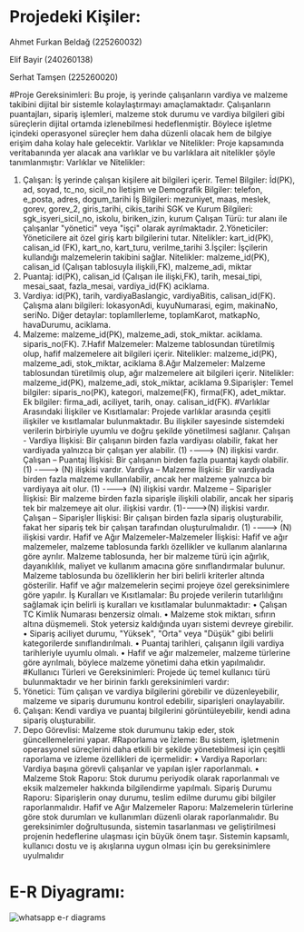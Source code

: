 
# Projedeki Kişiler:

Ahmet Furkan Beldağ (225260032)

Elif Bayir   (240260138)

Serhat Tamşen (225260020)

#Proje Gereksinimleri:
Bu proje, iş yerinde çalışanların vardiya ve malzeme takibini dijital bir sistemle kolaylaştırmayı amaçlamaktadır. Çalışanların puantajları, sipariş işlemleri, malzeme stok durumu ve vardiya bilgileri gibi süreçlerin dijital ortamda izlenebilmesi hedeflenmiştir. Böylece işletme içindeki operasyonel süreçler hem daha düzenli olacak hem de bilgiye erişim daha kolay hale gelecektir.
Varlıklar ve Nitelikler:
Proje kapsamında veritabanında yer alacak ana varlıklar ve bu varlıklara ait nitelikler şöyle tanımlanmıştır:
Varlıklar ve Nitelikler:
1. Çalışan:
İş yerinde çalışan kişilere ait bilgileri içerir.
Temel Bilgiler:
İd(PK),
ad,
soyad,
tc_no,
sicil_no
İletişim ve Demografik Bilgiler:
telefon,
e_posta,
adres,
dogum_tarihi
İş Bilgileri: mezuniyet, maas, meslek, gorev, gorev_2, giris_tarihi, cikis_tarihi
SGK ve Kurum Bilgileri: sgk_isyeri_sicil_no, iskolu, biriken_izin, kurum
Çalışan Türü: tur alanı ile çalışanlar "yönetici" veya "işçi" olarak ayrılmaktadır.
2.Yöneticiler:
Yöneticilere ait özel giriş kartı bilgilerini tutar.
Nitelikler: kart_id(PK),
calisan_id (FK),
kart_no,
kart_turu,
verilme_tarihi
3.İşçiler:
İşçilerin kullandığı malzemelerin takibini sağlar.
Nitelikler: malzeme_id(PK),
calisan_id (Çalışan tablosuyla ilişkili,FK),
malzeme_adi,
miktar
4. Puantaj:
id(PK),
calisan_id (Çalışan ile ilişki,FK),
tarih,
mesai_tipi,
mesai_saat,
fazla_mesai,
vardiya_id(FK)
aciklama.
5. Vardiya:
id(PK),
tarih,
vardiyaBaslangic,
vardiyaBitis,
calisan_id(FK).
Çalışma alanı bilgileri: lokasyonAdi, kuyuNumarasi, egim, makinaNo, seriNo.
Diğer detaylar: toplamIlerleme, toplamKarot, matkapNo, havaDurumu, aciklama.
6. Malzeme:
malzeme_id(PK),
malzeme_adi,
stok_miktar.
aciklama.
siparis_no(FK).
7.Hafif Malzemeler:
Malzeme tablosundan türetilmiş olup, hafif malzemelere ait bilgileri içerir.
Nitelikler: malzeme_id(PK),
malzeme_adi,
stok_miktar,
aciklama
8.Ağır Malzemeler:
Malzeme tablosundan türetilmiş olup, ağır malzemelere ait bilgileri içerir.
Nitelikler: malzeme_id(PK),
malzeme_adi,
stok_miktar,
aciklama
9.Siparişler:
Temel bilgiler: siparis_no(PK),
kategori,
malzeme(FK),
firma(FK),
adet_miktar.
Ek bilgiler: firma_adi, aciliyet, tarih, onay.
calisan_id(FK).
#Varlıklar Arasındaki İlişkiler ve Kısıtlamalar:
Projede varlıklar arasında çeşitli ilişkiler ve kısıtlamalar bulunmaktadır. Bu ilişkiler sayesinde sistemdeki verilerin birbiriyle uyumlu ve doğru şekilde yönetilmesi sağlanır.
Çalışan - Vardiya İlişkisi:
Bir çalışanın birden fazla vardiyası olabilir, fakat her vardiyada yalnızca bir çalışan yer alabilir. (1) ----> (N) ilişkisi vardır.
Çalışan – Puantaj İlişkisi:
Bir çalışanın birden fazla puantaj kaydı olabilir. (1) ----> (N) ilişkisi vardır.
Vardiya – Malzeme İlişkisi:
Bir vardiyada birden fazla malzeme kullanılabilir, ancak her malzeme yalnızca bir vardiyaya ait olur. (1) ----> (N) ilişkisi vardır.
Malzeme – Siparişler İlişkisi:
Bir malzeme birden fazla siparişle ilişkili olabilir, ancak her sipariş tek bir malzemeye ait olur. ilişkisi vardır. (1)---->(N) ilişkisi vardır.
Çalışan – Siparişler İlişkisi:
Bir çalışan birden fazla sipariş oluşturabilir, fakat her sipariş tek bir çalışan tarafından oluşturulmalıdır. (1) ----> (N) ilişkisi vardır.
Hafif ve Ağır Malzemeler-Malzemeler İlişkisi:
Hafif ve ağır malzemeler, malzeme tablosunda farklı özellikler ve kullanım alanlarına göre ayrılır. Malzeme tablosunda, her bir malzeme türü için ağırlık, dayanıklılık, maliyet ve kullanım amacına göre sınıflandırmalar bulunur.
Malzeme tablosunda bu özelliklerin her biri belirli kriterler altında gösterilir. Hafif ve ağır malzemelerin seçimi projeye özel gereksinimlere göre yapılır.
İş Kuralları ve Kısıtlamalar:
Bu projede verilerin tutarlılığını sağlamak için belirli iş kuralları ve kısıtlamalar bulunmaktadır: • Çalışan TC Kimlik Numarası benzersiz olmalı. • Malzeme stok miktarı, sıfırın altına düşmemeli. Stok
yetersiz kaldığında uyarı sistemi devreye girebilir. • Sipariş aciliyet durumu, "Yüksek", "Orta" veya "Düşük" gibi belirli kategorilerde sınıflandırılmalı. • Puantaj tarihleri, çalışanın ilgili vardiya tarihleriyle uyumlu olmalı. • Hafif ve ağır malzemeler, malzeme türlerine göre ayrılmalı, böylece malzeme yönetimi daha etkin yapılmalıdır.
#Kullanıcı Türleri ve Gereksinimleri:
Projede üç temel kullanıcı türü bulunmaktadır ve her birinin farklı gereksinimleri vardır:
1. Yönetici: Tüm çalışan ve vardiya bilgilerini görebilir ve düzenleyebilir, malzeme ve sipariş durumunu kontrol edebilir, siparişleri onaylayabilir.
2. Çalışan: Kendi vardiya ve puantaj bilgilerini görüntüleyebilir, kendi adına sipariş oluşturabilir.
3. Depo Görevlisi: Malzeme stok durumunu takip eder, stok güncellemelerini yapar.
#Raporlama ve İzleme:
Bu sistem, işletmenin operasyonel süreçlerini daha etkili bir şekilde yönetebilmesi için çeşitli raporlama ve izleme özellikleri de içermelidir: • Vardiya Raporları: Vardiya başına görevli çalışanlar ve yapılan işler raporlanmalı. • Malzeme Stok Raporu: Stok durumu periyodik olarak raporlanmalı ve eksik malzemeler hakkında bilgilendirme yapılmalı. Sipariş Durumu Raporu: Siparişlerin onay durumu, teslim edilme durumu gibi bilgiler raporlanmalıdır. Hafif ve Ağır Malzemeler Raporu: Malzemelerin türlerine göre stok durumları ve kullanımları düzenli olarak raporlanmalıdır.
Bu gereksinimler doğrultusunda, sistemin tasarlanması ve geliştirilmesi projenin hedeflerine ulaşması için büyük önem taşır. Sistemin kapsamlı, kullanıcı dostu ve iş akışlarına uygun olması için bu gereksinimlere uyulmalıdır
# E-R Diyagramı:

![whatsapp e-r diagrams](https://github.com/user-attachments/assets/c7882139-bbf2-47e8-8ad8-f1beafb0d413)



